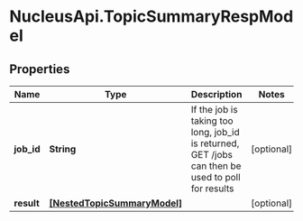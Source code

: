 # NucleusApi.TopicSummaryRespModel

## Properties
Name | Type | Description | Notes
------------ | ------------- | ------------- | -------------
**job_id** | **String** | If the job is taking too long, job_id is returned, GET /jobs can then be used to poll for results | [optional] 
**result** | [**[NestedTopicSummaryModel]**](NestedTopicSummaryModel.md) |  | [optional] 


